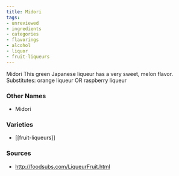 ```yaml
---
title: Midori
tags:
- unreviewed
- ingredients
- categories
- flavorings
- alcohol
- liquor
- fruit-liqueurs
---
```

Midori This green Japanese liqueur has a very sweet, melon flavor. Substitutes: orange liqueur OR raspberry liqueur

### Other Names

* Midori

### Varieties

* [[fruit-liqueurs]]

### Sources
* http://foodsubs.com/LiqueurFruit.html
